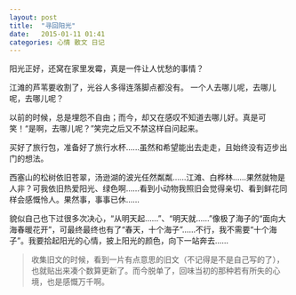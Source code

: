 ```yaml
---
layout: post
title:  "寻回阳光"
date:   2015-01-11 01:41
categories: 心情 散文 日记
---
```


阳光正好，还窝在家里发霉，真是一件让人忧愁的事情？

江滩的芦苇要收割了，光谷人多得连落脚点都没有。 一个人去哪儿呢，去哪儿呢，去哪儿呢？

以前的时候，总是埋怨不自由；而今，却又在感叹不知道去哪儿好。真是可笑！“是啊，去哪儿呢？”笑完之后又不禁这样自问起来。

买好了旅行包，准备好了旅行水杯…...虽然和希望能出去走走，且始终没有迈步出门的想法。

西塞山的松树依旧苍翠，汤逊湖的波光任然粼粼…...江滩、白桦林……果然就物是人非？可我依旧热爱阳光、绿色啊……看到小动物我照旧会觉得亲切、看到鲜花同样会感慨怜人。果然事，事事已休……

貌似自己也下过很多次决心，“从明天起……”、“明天就……”像极了海子的“面向大海春暖花开”，可最终最终也有了“春天，十个海子”…...不行，我不需要“十个海子”。我要拾起阳光的心情，披上阳光的颜色，向下一站奔去......

> 收集旧文的时候，看到一片有点意思的旧文（不记得是不是自己写的了），也就贴出来凑个数算更新了。而今脱单了，回味当初的那种若有所失的心境，也是感慨万千啊。